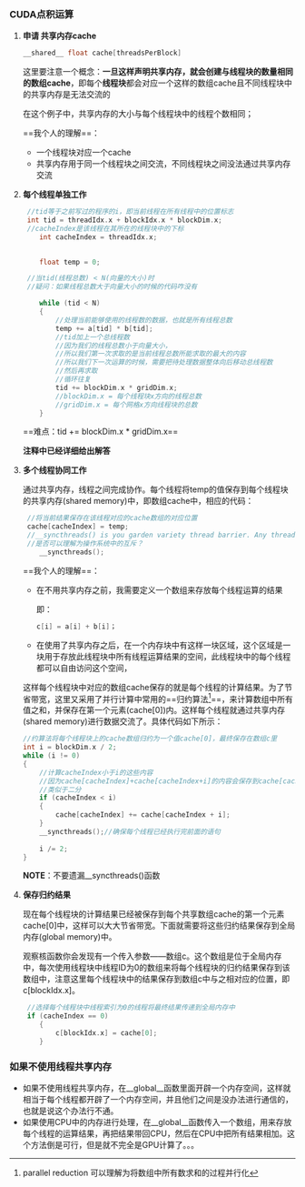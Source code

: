 ### CUDA点积运算

1. **申请 共享内存cache**

   ```c
   __shared__ float cache[threadsPerBlock]
   ```

   这里要注意一个概念：**一旦这样声明共享内存，就会创建与线程块的数量相同的数组cache**，即每个**线程块**都会对应一个这样的数组cache且不同线程块中的共享内存是无法交流的

   在这个例子中，共享内存的大小与每个线程块中的线程个数相同；

   ==我个人的理解==：

   * 一个线程块对应一个cache
   * 共享内存用于同一个线程块之间交流，不同线程块之间没法通过共享内存交流

2. **每个线程单独工作**

   ```C
   	//tid等于之前写过的程序的i，即当前线程在所有线程中的位置标志
   	int tid = threadIdx.x + blockIdx.x * blockDim.x;
   	//cacheIndex是该线程在其所在的线程块中的下标
       int cacheIndex = threadIdx.x;   
   	
   
       float temp = 0;
   
   	//当tid(线程总数) < N(向量的大小)时
   	//疑问：如果线程总数大于向量大小的时候的代码咋没有
   
       while (tid < N)
       {
           //处理当前能够使用的线程数的数据，也就是所有线程总数
           temp += a[tid] * b[tid];
           //tid加上一个总线程数
           //因为我们的线程总数小于向量大小，
           //所以我们第一次求取的是当前线程总数所能求取的最大的内容
           //所以我们下一次运算的时候，需要把待处理数据整体向后移动总线程数
           //然后再求取
           //循环往复
           tid += blockDim.x * gridDim.x;
           //blockDim.x = 每个线程块x方向的线程总数
           //gridDim.x = 每个网格x方向线程块的总数
       }
   ```

   ==难点：tid += blockDim.x * gridDim.x==

   **注释中已经详细给出解答**

3. **多个线程协同工作**

   通过共享内存，线程之间完成协作。每个线程将temp的值保存到每个线程块的共享内存(shared memory)中，即数组cache中，相应的代码：

   ```c
   	//将当前结果保存在该线程对应的cache数组的对应位置
   	cache[cacheIndex] = temp;
   	//__syncthreads() is you garden variety thread barrier. Any thread reaching the barrier waits until all of the other threads in that block also reach it. It is designed for avoiding race conditions when loading shared memory, and the compiler will not move memory reads/writes around a __syncthreads(). 
   	//是否可以理解为操作系统中的互斥？
       __syncthreads();
   ```

   ==我个人的理解==：

   * 在不用共享内存之前，我需要定义一个数组来存放每个线程运算的结果

     即：

     ```c
     c[i] = a[i] + b[i]；
     ```

   * 在使用了共享内存之后，在一个内存块中有这样一块区域，这个区域是一块用于存放此线程块中所有线程运算结果的空间，此线程块中的每个线程都可以自由访问这个空间，

   这样每个线程块中对应的数组cache保存的就是每个线程的计算结果。为了节省带宽，这里又采用了并行计算中常用的==归约算法[^1]==，来计算数组中所有值之和，并保存在第一个元素(cache[0])内。这样每个线程就通过共享内存(shared memory)进行数据交流了。具体代码如下所示：

   ```c
   //约算法将每个线程块上的cache数组归约为一个值cache[0]，最终保存在数组c里
   int i = blockDim.x / 2;
   while (i != 0)
   {
       //计算cacheIndex小于i的这些内容
       //因为cache[cacheIndex]+cache[cacheIndex+i]的内容会保存到cache[cacheIndex]中
       //类似于二分
       if (cacheIndex < i)
       {
           cache[cacheIndex] += cache[cacheIndex + i];
       }
       __syncthreads();//确保每个线程已经执行完前面的语句
       
       i /= 2;
   }
   ```

   **NOTE**：不要遗漏\_\_syncthreads()函数

4. **保存归约结果**

   现在每个线程块的计算结果已经被保存到每个共享数组cache的第一个元素cache[0]中，这样可以大大节省带宽。下面就需要将这些归约结果保存到全局内存(global memory)中。

   观察核函数你会发现有一个传入参数——数组c。这个数组是位于全局内存中，每次使用线程块中线程ID为0的数组来将每个线程块的归约结果保存到该数组中，注意这里每个线程块中的结果保存到数组c中与之相对应的位置，即c[blockIdx.x]。

   ```c
   	//选择每个线程块中线程索引为0的线程将最终结果传递到全局内存中
   	if (cacheIndex == 0)
       {
           c[blockIdx.x] = cache[0];
       }
   ```


[^1]: parallel reduction 可以理解为将数组中所有数求和的过程并行化



### 如果不使用线程共享内存

* 如果不使用线程共享内存，在\_\_global\_\_函数里面开辟一个内存空间，这样就相当于每个线程都开辟了一个内存空间，并且他们之间是没办法进行通信的，也就是说这个办法行不通。
* 如果使用CPU中的内存进行处理，在\_\_global\_\_函数传入一个数组，用来存放每个线程的运算结果，再把结果带回CPU，然后在CPU中把所有结果相加。这个方法倒是可行，但是就不完全是GPU计算了。。。